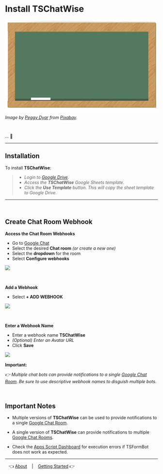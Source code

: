 # Install TSChatWise 

![](../chalkboard.jpg)

*Image by [Peggy Dyar](https://pixabay.com/users/4Me2Design-3106045/?utm_source=link-attribution&amp;utm_medium=referral&amp;utm_campaign=image&amp;utm_content=2629436) from [Pixabay](https://pixabay.com/?utm_source=link-attribution&amp;utm_medium=referral&amp;utm_campaign=image&amp;utm_content=2629436).*

<br>

... 🚧

---

## Installation

To install **TSChatWise**:

> * *Login to [Google Drive](https://drive.google.com/).*
> * *Access the __TSChatWise__ Google Sheets template.*
> * *Click the __Use Template__ button. This will copy the sheet template to Google Drive.*

---

<br>


## Create Chat Room Webhook

**Access the Chat Room Webhooks**

* Go to [Google Chat](https://chat.google.com)
* Select the desired **Chat room** *(or create a new one)*
* Select the **dropdown** for the room
* Select **Configure webhooks**

![](https://github.com/techstreams/TSFormBot/raw/master/img/step2.png)

<br>

**Add a Webhook**

* Select **+ ADD WEBHOOK**

![](https://github.com/techstreams/TSFormBot/raw/master/img/step3.png)

<br>

**Enter a Webhook Name**

* Enter a webhook name **TSChatWise**
* *(Optional) Enter an Avatar URL*
* Click **Save**

![](https://github.com/techstreams/TSFormBot/raw/master/img/step4.png)

**Important:**

*:point_right: Multiple chat bots can provide notifications to a single [Google Chat Room](https://gsuite.google.com/products/chat/).  Be sure to use descriptive webhook names to disguish multiple bots.*

<br>


## Important Notes

* Multiple versions of **TSChatWise** can be used to provide notifications to a single [Google Chat Room](https://gsuite.google.com/products/chat/).

* A single version of **TSChatWise** can provide notifications to multiple [Google Chat Rooms](https://gsuite.google.com/products/chat/).

* Check the [Apps Script Dashboard](https://script.google.com) for execution errors if TSFormBot does not work as expected.

---

&nbsp;&nbsp; 👈 [About](About.md) &nbsp;&nbsp; |  &nbsp;&nbsp; [Getting Started](GettingStarted.md) 👉 &nbsp;&nbsp;
